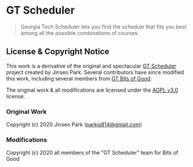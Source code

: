 # GT Scheduler
> Georgia Tech Scheduler lets you find the schedule that fits you best among all the possible combinations of courses.

## License & Copyright Notice

This work is a derivative of the original and spectacular [GT Scheduler](https://github.com/64json/gt-scheduler) project created by Jinseo Park. Several contributors have since modified this work, including several members from [GT Bits of Good](bitsofgood.org/).


The original work & all modifications are licensed under the [AGPL v3.0](https://github.com/64json/gt-scheduler/blob/master/LICENSE) license.

### Original Work

Copyright (c) 2020 Jinseo Park (parkjs814@gmail.com)

### Modifications

Copyright (c) 2020 all members of the "GT Scheduler" team for Bits of Good


